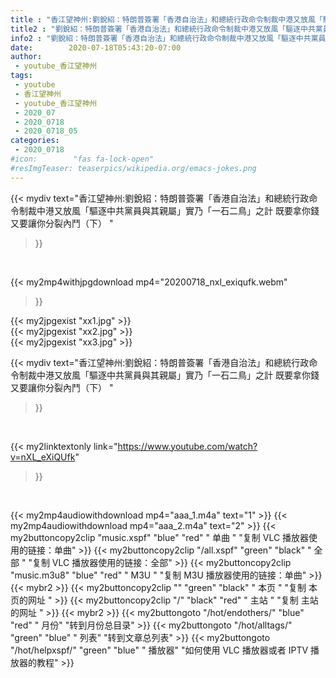 ```yaml
---
title : "香江望神州:劉銳紹：特朗普簽署「香港自治法」和總統行政命令制裁中港又放風「驅逐中共黨員與其親屬」實乃「一石二鳥」之計 既要拿你錢又要讓你分裂內鬥（下） "
title2 : "劉銳紹：特朗普簽署「香港自治法」和總統行政命令制裁中港又放風「驅逐中共黨員與其親屬」實乃「一石二鳥」之計 既要拿你錢又要讓你分裂內鬥（下） "
info2 : "劉銳紹：特朗普簽署「香港自治法」和總統行政命令制裁中港又放風「驅逐中共黨員與其親屬」實乃「一石二鳥」之計 既要拿你錢又要讓你分裂內鬥（下） "
date:        2020-07-18T05:43:20-07:00
author:
 - youtube_香江望神州
tags:
 - youtube
 - 香江望神州
 - youtube_香江望神州
 - 2020_07
 - 2020_0718
 - 2020_0718_05
categories:
 - 2020_0718
#icon:        "fas fa-lock-open"
#resImgTeaser: teaserpics/wikipedia.org/emacs-jokes.png
---
```


{{< mydiv text="香江望神州:劉銳紹：特朗普簽署「香港自治法」和總統行政命令制裁中港又放風「驅逐中共黨員與其親屬」實乃「一石二鳥」之計 既要拿你錢又要讓你分裂內鬥（下） "
>}}
<br>


{{< my2mp4withjpgdownload mp4="20200718_nxl_exiqufk.webm"
>}}

{{< my2jpgexist "xx1.jpg" >}}<br>
{{< my2jpgexist "xx2.jpg" >}}<br>
{{< my2jpgexist "xx3.jpg" >}}<br>



{{< mydiv text="香江望神州:劉銳紹：特朗普簽署「香港自治法」和總統行政命令制裁中港又放風「驅逐中共黨員與其親屬」實乃「一石二鳥」之計 既要拿你錢又要讓你分裂內鬥（下） "
>}}
<br>

{{< my2linktextonly link="https://www.youtube.com/watch?v=nXL_eXiQUfk"
>}}


<br>

{{< my2mp4audiowithdownload mp4="aaa_1.m4a"    text="1" >}}
{{< my2mp4audiowithdownload mp4="aaa_2.m4a"    text="2" >}}
{{< my2buttoncopy2clip "music.xspf"        "blue"   "red"    " 单曲 "  "复制 VLC 播放器使用的链接：单曲" >}} {{< my2buttoncopy2clip "/all.xspf"         "green"  "black"  " 全部 "  "复制 VLC 播放器使用的链接：全部" >}} {{< my2buttoncopy2clip "music.m3u8"        "blue"   "red"    " M3U  "    "复制 M3U 播放器使用的链接：单曲" >}} {{< mybr2 >}} {{< my2buttoncopy2clip ""                  "green"  "black"  " 本页 "    "复制 本页的网址 " >}} {{< my2buttoncopy2clip "/"                 "black"  "red"    " 主站 "    "复制 主站的网址 " >}} {{< mybr2 >}} {{< my2buttongoto      "/hot/endothers/"   "blue"   "red"    " 月份"   "转到月份总目录" >}} {{< my2buttongoto      "/hot/alltags/"     "green"  "blue"   " 列表"   "转到文章总列表" >}} {{< my2buttongoto      "/hot/helpxspf/"    "green"  "blue"   " 播放器" "如何使用 VLC 播放器或者 IPTV 播放器的教程" >}} 
